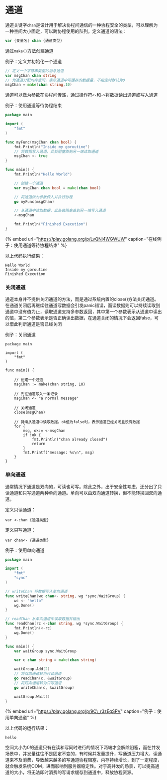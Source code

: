 # 通道

通道关键字`chan`是设计用于解决协程间通信的一种协程安全的类型，可以理解为一种空间大小固定，可以跨协程使用的队列。定义通道的语法：

```go
var {变量名} chan {通道类型}
```

通过`make()`方法创建通道

例子：定义并初始化一个通道

```go
// 定义一个字符串类型的消息通道
var msgChan chan string
// 为通道分配内存空间，表示通道中可缓存的数据量，不指定时默认为0
msgChan = make(chan string,10)
```

通道可以做为参数在协程间传递，通过操作符`<-`和`->`将数据读出通道或写入通道

例子：使用通道等待协程结束

```go
package main

import (
	"fmt"
)

func myFunc(msgChan chan bool) {
	fmt.Println("Inside my goroutine")
	// 将数据写入通道，此处阻塞直到另一端读取通道
	msgChan <- true
}

func main() {
	fmt.Println("Hello World")

	// 创建一个通道
	var msgChan chan bool = make(chan bool)

	// 将通道做为参数传入并执行协程
	go myFunc(msgChan)

	// 从通道中读取数据，此处会阻塞直到另一端写入通道
	<-msgChan

	fmt.Println("Finished Execution")
}
```

{% embed url="https://play.golang.org/p/LvQNj4WGWUW" caption="在线例子：使用通道等待协程结束" %}

以上代码执行结果：

```text
Hello World
Inside my goroutine
Finished Execution
```

### 关闭通道

通道本身并不提供关闭通道的方法，而是通过系统内置的close\(\)方法关闭通道。在通道关闭后再继续往通道写数据会引发panic错误，而读数据则可以持续读取到通道中没有值为止，读取通道支持多参数返回，其中第一个参数表示从通道中读出的值，第二个参数表示是否正确读出数据，在通道关闭的情况下会返回false，可以借此判断通道是否已经关闭

例子：关闭通道

```text
package main

import (
	"fmt"
)

func main() {

	// 创建一个通道
	msgChan := make(chan string, 10)

	// 先往通道写入一条记录
	msgChan <- "a normal message"
	
	// 关闭通道
	close(msgChan)

	// 持续从通道中读取数据，ok值为false时，表示通道已经关闭且没有数据
	for {
		msg, ok:= <-msgChan
		if !ok {
			fmt.Println("chan already closed")
			return
		}
		fmt.Printf("message: %s\n", msg)
	}
}
```

### 单向通道

通常情况下通道是双向的，可读也可写。除此之外，出于安全性考虑，还分出了只读通道和只写通道两种单向通道。单向可以由双向通道转换，但不能转换回双向通道。

定义只读通道：

```text
var <-chan {通道类型}
```

定义只写通道：

```text
var chan<- {通道类型}
```

例子：使用单向通道

```go
package main

import (
	"fmt"
	"sync"
)

// writeChan 将数据写入单向通道
func writeChan(wc chan<- string, wg *sync.WaitGroup) {
	wc <- "hello"
	wg.Done()
}

// readChan 从单向通道中读取数据并输出
func readChan(rc <-chan string, wg *sync.WaitGroup) {
	fmt.Println(<-rc)
	wg.Done()
}

func main() {
	var waitGroup sync.WaitGroup

	var c chan string = make(chan string)

	waitGroup.Add(2)
	// 将双向通道转为只读通道
	go readChan(c, &waitGroup)
	// 将双向通道转为只写通道
	go writeChan(c, &waitGroup)

	waitGroup.Wait()
}

```

{% embed url="https://play.golang.org/p/9C\_r3zEqSPV" caption="例子：使用单向通道" %}

以上代码的运行结果：

```text
hello
```

空间大小为0的通道只有在读和写同时进行的情况下两端才会解除阻塞，而在并发场景中，并发量往往不是固定不变的，有时候并发量提升，写通道压力增大，读通道来不及消费，导致越来越多的写通道协程阻塞，内存持续增长，到了一定程度，就会触发系统OOM，进而影响到服务器稳定性。对于高并发的场景，可以提高通道的大小，将无法即时消费的写请求缓存到通道中，释放协程资源。



